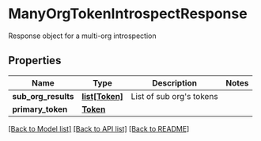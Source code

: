# ManyOrgTokenIntrospectResponse

Response object for a multi-org introspection
## Properties
Name | Type | Description | Notes
------------ | ------------- | ------------- | -------------
**sub_org_results** | [**list[Token]**](Token.md) | List of sub org&#39;s tokens | 
**primary_token** | [**Token**](Token.md) |  | 

[[Back to Model list]](../README.md#documentation-for-models) [[Back to API list]](../README.md#documentation-for-api-endpoints) [[Back to README]](../README.md)


